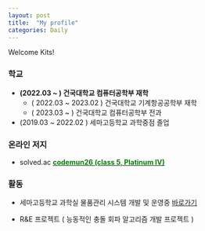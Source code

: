 ```yaml
---
layout: post
title:  "My profile"
categories: Daily
---
```


Welcome Kits!

### 학교
- **(2022.03 ~ ) 건국대학교 컴퓨터공학부 재학**
    - ( 2022.03 ~ 2023.02 ) 건국대학교 기계항공공학부 재학
    - ( 2023.03 ~ ) 건국대학교 컴퓨터공학부 전과
- (2019.03 ~ 2022.02 ) 세마고등학교 과학중점 졸업

### 온라인 저지
- solved.ac [**<span style="color:green">codemun26 (class 5, Platinum IV)</span>**](https://solved.ac/profile/codemun26)

### 활동 
- 세마고등학교 과학실 물품관리 시스템 개발 및 운영중 [바로가기](https://port-0-semascience-fyyf25lbmid9vi.gksl2.cloudtype.app)

- R&E 프로젝트 ( 능동적인 충돌 회파 알고리즘 개발 프로젝트 )
